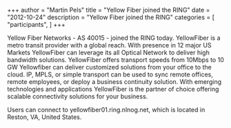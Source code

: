 +++
author = "Martin Pels"
title = "Yellow Fiber joined the RING"
date = "2012-10-24"
description = "Yellow Fiber joined the RING"
categories = [
    "participants",
]
+++

Yellow Fiber Networks - AS 40015 - joined the RING today. YellowFiber is a metro transit provider with a global reach. With presence in 12 major US Markets YellowFiber can leverage its all Optical Network to deliver high bandwidth solutions. YellowFiber offers transport speeds from 10Mbps to 10 GW Yellowfiber can deliver customized solutions from your office to the cloud.
IP, MPLS, or simple transport can be used to sync remote offices, remote employees, or deploy a business continuity solution. With emerging technologies and applications YellowFiber is the partner of choice offering scalable connectivity solutions for your business.

Users can connect to yellowfiber01.ring.nlnog.net, which is located in Reston, VA, United States.

